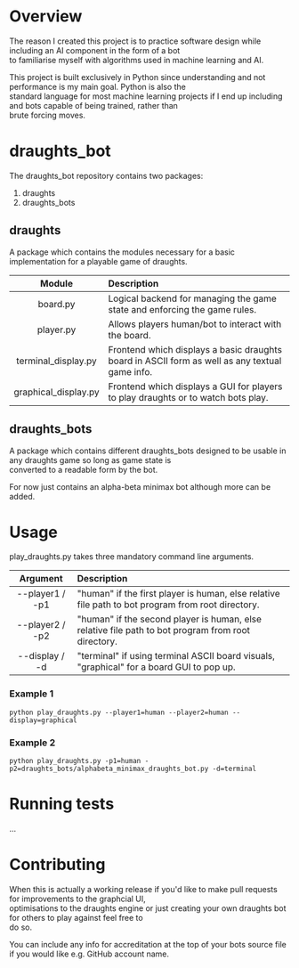 # Overview
The reason I created this project is to practice software design while including an AI component in the form of a bot  
to familiarise myself with algorithms used in machine learning and AI.  

This project is built exclusively in Python since understanding and not performance is my main goal. Python is also the  
standard language for most machine learning projects if I end up including and bots capable of being trained, rather than  
brute forcing moves.

# draughts_bot
The draughts_bot repository contains two packages:
1. draughts
2. draughts_bots

## draughts
A package which contains the modules necessary for a basic implementation for a playable game of draughts.

|        Module         | Description                                                                                      |
|:---------------------:|:-------------------------------------------------------------------------------------------------|
|       board.py        | Logical backend for managing the game state and enforcing the game rules.                        |
|       player.py       | Allows players human/bot to interact with the board.                                             |
|  terminal_display.py  | Frontend which displays a basic draughts board in ASCII form as well as any textual game info.   |
| graphical_display.py  | Frontend which displays a GUI for players to play draughts or to watch bots play.                |


## draughts_bots
A package which contains different draughts_bots designed to be usable in any draughts game so long as game state is  
converted to a readable form by the bot.

For now just contains an alpha-beta minimax bot although more can be added.

# Usage
play_draughts.py takes three mandatory command line arguments.

|    Argument     | Description                                                                                                                                                             |
|:---------------:|:------------------------------------------------------------------------------------------------------------------------------------------------------------------------|
| --player1 / -p1 | "human" if the first player is human, else relative file path to bot program from root directory.                                                                       |
| --player2 / -p2 | "human" if the second player is human, else relative file path to bot program from root directory.                                                                      |
| --display / -d  | "terminal" if using terminal ASCII board visuals, "graphical" for a board GUI to pop up.                                                                                |



### Example 1
``python play_draughts.py --player1=human --player2=human --display=graphical``

### Example 2
``python play_draughts.py -p1=human -p2=draughts_bots/alphabeta_minimax_draughts_bot.py -d=terminal``

# Running tests
...

# Contributing
When this is actually a working release if you'd like to make pull requests for improvements to the graphcial UI,  
optimisations to the draughts engine or just creating your own draughts bot for others to play against feel free to  
do so.  

You can include any info for accreditation at the top of your bots source file if you would like e.g. GitHub account name.
